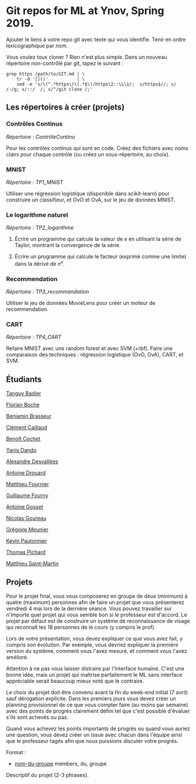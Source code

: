 # Git repos for ML at Ynov, Spring 2019.

Ajouter le liens à votre repo git avec texte qui vous identifie.
Tenir en ordre lexicographique par nom.

Vous voulez tous cloner ?  Rien n'est plus simple.  Dans un nouveau
répertoire non-contrôlé par git, tapez le suivant :

```
grep https /path/to/GIT.md | \
    tr -d '[]()'           | \
	sed -e 's/\(^.*https\)\(.*$\)/https\2::\L\1/;  s/https$//; s/ /-/g; s/::/  /; s/^/git clone /;'
```

## Les répertoires à créer (projets)

### Contrôles Continus

*Répertoire : ContrôleContinu*

Pour les contrôles continus qui sont en code.  Créez des fichiers avec
noms clairs pour chaque contrôle (ou créez un sous-répertoire, au choix).


### MNIST

*Répertoire : TP1_MNIST*

Utiliser une régression logistique (disponible dans scikit-learn) pour
construire un classifieur, et OvO et OvA, sur le jeu de données MNIST.

### Le logarithme naturel

*Répertoire : TP2_logarithme*

1.  Écrire un programme qui calcule la valeur de $e$ en utilisant la
série de Taylor, montrant la convergence de la série.

2.  Écrire un programme qui calcule le facteur (exprimé comme une
limite) dans la dérivé de $n^x$.

### Recommendation

*Répertoire : TP3_recommandation*

Utiliser le jeu de données MovieLens pour créer un moteur de
recommendation.

### CART

*Répertoire : TP4_CART*

Refaire MNIST avec une random forest et avec SVM (+rbf).  Faire une
comparaison des techniques : régression logistique (OvO, OvA), CART,
et SVM.


## Étudiants

[Tanguy Badier](https://github.com/Rock3f/Exercice-Machine-Learning)

[Florian Boche](https://github.com/Nair0fl/CoursMachineLearning)

[Benjamin Brasseur](https://github.com/benjaminbra/ML-BBR)

[Clément Caillaud](https://github.com/ClementCaillaud/MachineLearning_ynov)

[Benoît Cochet](https://github.com/BenoitCochet/ML)

[Yanis Dando](https://github.com/Mokui/code_ML)

[Alexandre Desvallées](https://github.com/AlexDesvallees/Alex-ML)

[Antoine Drouard](https://github.com/Coblestone/ML-2019)

[Matthieu Fournier](https://github.com/LordInateur/ML_2019_matthieuf_exo)

[Guillaume Fourny](https://github.com/gfourny/Machine-Learning)

[Antoine Gosset](https://github.com/AntoineGOSSET/Machine-Learning)

[Nicolas Goureau](https://github.com/Killy85/MachineLearningExercises)

[Grégoire Meunier](https://github.com/Grigusky/ml_2019)

[Kevin Pautonnier](https://github.com/KevinPautonnier/MachineLearning.git)

[Thomas Pichard](https://github.com/thomaspich/MachineLearning)

[Matthieu Saint-Martin](https://github.com/msaintmartin/ml-exercises)


## Projets

Pour le projet final, vous vous composerez en groupe de deux (minimum)
à quatre (maximum) personnes afin de faire un projet que vous
présenterez vendredi 4 mai lors de la dernière séance.  Vous pouvez
travailler sur n'importe quel projet qui vous semble bon si le
professeur est d'accord.  Le projet par défaut est de construire un
système de reconnaissance de visage qui reconnaît les 18 personnes de
le cours (y compris le prof).

Lors de votre présentation, vous devez expliquer ce que vous avez
fait, y compris son évolution.  Par exemple, vous devriez expliquer la
première version du système, comment vous l'avez mesuré, et comment
vous l'avez amélioré.

Attention à ne pas vous laisser distraire par l'interface humaine.
C'est une bonne idée, mais un projet qui maîtrise parfaitement le ML
sans interface appréciable serait beaucoup mieux noté que le
contraire.

Le choix du projet doit être convenu avant la fin du week-end initial
(7 avril) sauf dérogation explicite.  Dans les premiers jours vous
devez créer un planning provisionnel de ce que vous compter faire (au
moins par semaine) avec des points de progrès clairement défini tel
que c'est possible d'évaluer s'ils sont achevés ou pas.

Quand vous achevez les points importants de progrès ou quand vous
auriez une question, vous devez créer un issue avec chacun dans
l'équipe ainsi que le professeur tagés afin que nous puissions
discuter votre progrès.


Format : 

* [nom-du-groupe](git-du-groupe) members, du, groupe

Descriptif du projet (2-3 phrases).

